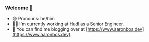### Welcome 👋

- 😄 Pronouns: he/him
- 👨‍💻 I'm currently working at [Hudl](https://www.hudl.com) as a Senior Engineer.
- 📖 You can find me blogging over at [https://www.aaronbos.dev](https://www.aaronbos.dev).

<!--
**aaronmbos/aaronmbos** is a ✨ _special_ ✨ repository because its `README.md` (this file) appears on your GitHub profile.

Here are some ideas to get you started:

- 🔭 I’m currently working on ...
- 🌱 I’m currently learning ...
- 👯 I’m looking to collaborate on ...
- 🤔 I’m looking for help with ...
- 💬 Ask me about ...
- 📫 How to reach me: ...
- 😄 Pronouns: ...
- ⚡ Fun fact: ...
-->
